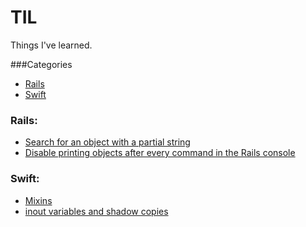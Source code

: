 TIL
====

Things I've learned.

###Categories

* [Rails](#rails)
* [Swift](#swift)

### Rails:
- [Search for an object with a partial string](Rails/search_for_string_in_active_record.md)
- [Disable printing objects after every command in the Rails console](Rails/console_disable_printing_objects.md)

### Swift:
- [Mixins](Swift/mixins.md)
- [inout variables and shadow copies](Swift/inout_variables_functions_and_closures.md)
